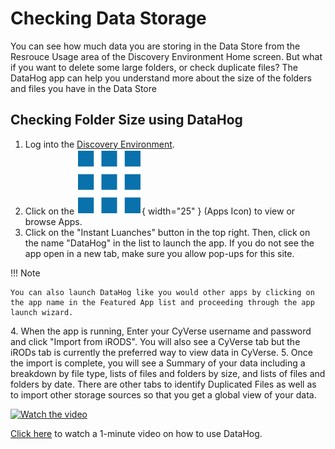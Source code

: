 # Checking Data Storage

You can see how much data you are storing in the Data Store from the Resrouce Usage area of the Discovery Environment Home screen. But what if you want to delete some large folders, or check duplicate files? The DataHog app can help you understand more about the size of the folders and files you have in the Data Store

## Checking Folder Size using DataHog

1.  Log into the [Discovery Environment](https://de.cyverse.org/de/).
2. Click on the ![App_Icon](../assets/de/menu_items/appsIcon.png){ width="25" }  (Apps Icon) to view or browse Apps.
3. Click on the "Instant Luanches" button in the top right. Then, click on the name "DataHog" in the list to launch the app. If you do not see the app open in a new tab, make sure you allow pop-ups for this site.

!!! Note

    You can also launch DataHog like you would other apps by clicking on the app name in the Featured App list and proceeding through the app launch wizard.


4\. When the app is running, Enter your CyVerse username and password and click "Import from iRODS". You will also see a CyVerse tab but the iRODs tab is currently the preferred way to view data in CyVerse.
5\. Once the import is complete, you will see a Summary of your data including a breakdown by file type, lists of files and folders by size, and lists of files and folders by date. There are other tabs to identify Duplicated Files as well as to import other storage sources so that you get a global view of your data.

<a href="http://www.youtube.com/watch?feature=player_embedded&v=GQ5oMI5G9-I" target="_blank">
 <img src="http://img.youtube.com/vi/GQ5oMI5G9-I/mqdefault.jpg" alt="Watch the video" width="150" border="0" />
</a>

[Click here](https://www.youtube.com/watch?v=GQ5oMI5G9-I) to watch a 1-minute video on how to use DataHog.
